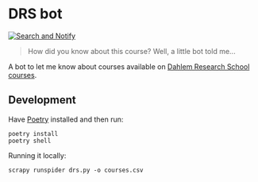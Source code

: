 # DRS bot

[![Search and Notify](https://github.com/anapaulagomes/drs_bot/actions/workflows/schedule.yml/badge.svg)](https://github.com/anapaulagomes/drs_bot/actions/workflows/schedule.yml)

> How did you know about this course? Well, a little bot told me...

A bot to let me know about courses available on [Dahlem Research School courses](https://www.drs.fu-berlin.de/en/course_list).

## Development

Have [Poetry](https://python-poetry.org/) installed and then run:

```
poetry install
poetry shell
```

Running it locally:

```
scrapy runspider drs.py -o courses.csv
```
